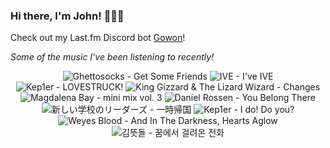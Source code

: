 ### Hi there, I'm John! 🏄🏻‍♂️

Check out my Last.fm Discord bot [Gowon](http://gowon.ca)!

_Some of the music I've been listening to recently!_


<!-- lastfm -->
<p align="center"><img src="https://lastfm.freetls.fastly.net/i/u/64s/2ae770c2c4b6473cbd93c43797fed05b.jpg" title="Ghettosocks - Get Some Friends"> <img src="https://lastfm.freetls.fastly.net/i/u/64s/8367b4052df93d73a575aa4b7483ea71.jpg" title="IVE - I've IVE"> <img src="https://lastfm.freetls.fastly.net/i/u/64s/006fc5501c8db781435ac2f44522856d.jpg" title="Kep1er - LOVESTRUCK!"> <img src="https://lastfm.freetls.fastly.net/i/u/64s/39b69b478727d14143bec2207f0b9ac5.jpg" title="King Gizzard & The Lizard Wizard - Changes"> <img src="https://lastfm.freetls.fastly.net/i/u/64s/c4407904c1910709ca094a4d18dc2e7b.jpg" title="Magdalena Bay - mini mix vol. 3"> <img src="https://lastfm.freetls.fastly.net/i/u/64s/11f4e269d6c890b9b51f279cdc5b103e.jpg" title="Daniel Rossen - You Belong There"> <img src="https://lastfm.freetls.fastly.net/i/u/64s/0b0b6a1892bd3b70de4bfa6ea4f4018b.jpg" title="新しい学校のリーダーズ - 一時帰国"> <img src="https://lastfm.freetls.fastly.net/i/u/64s/3ea55c91c8e6c26c28e0983c250208f8.jpg" title="Kep1er - I do! Do you?"> <img src="https://lastfm.freetls.fastly.net/i/u/64s/8214c56f1e5bc67fcd1f29073dedf822.jpg" title="Weyes Blood - And In The Darkness, Hearts Aglow"> <img src="https://lastfm.freetls.fastly.net/i/u/64s/3f4b457cbbe41747b0ed0e9b97661fba.jpg" title="김뜻돌 - 꿈에서 걸려온 전화"> </p>
